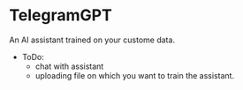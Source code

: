 # TelegramGPT
An AI assistant trained on your custome data.

* ToDo:
  * chat with assistant
  * uploading file on which you want to train the assistant.

